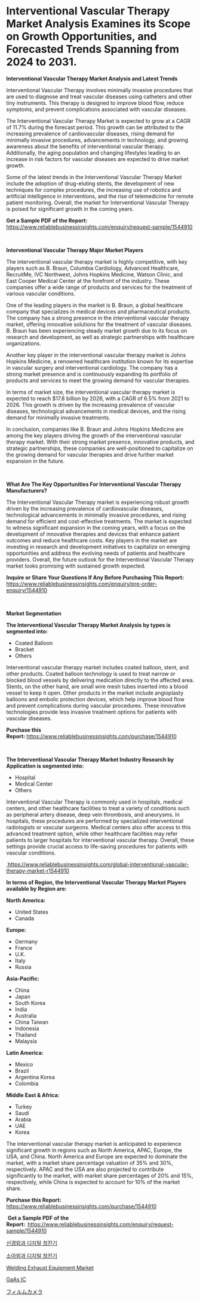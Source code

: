 <p><h1>Interventional Vascular Therapy Market Analysis Examines its Scope on Growth Opportunities, and Forecasted Trends Spanning from 2024 to 2031.</h1></p><p><strong>Interventional Vascular Therapy Market Analysis and Latest Trends</strong></p>
<p><p>Interventional Vascular Therapy involves minimally invasive procedures that are used to diagnose and treat vascular diseases using catheters and other tiny instruments. This therapy is designed to improve blood flow, reduce symptoms, and prevent complications associated with vascular diseases.</p><p>The Interventional Vascular Therapy Market is expected to grow at a CAGR of 11.7% during the forecast period. This growth can be attributed to the increasing prevalence of cardiovascular diseases, rising demand for minimally invasive procedures, advancements in technology, and growing awareness about the benefits of interventional vascular therapy. Additionally, the aging population and changing lifestyles leading to an increase in risk factors for vascular diseases are expected to drive market growth.</p><p>Some of the latest trends in the Interventional Vascular Therapy Market include the adoption of drug-eluting stents, the development of new techniques for complex procedures, the increasing use of robotics and artificial intelligence in interventions, and the rise of telemedicine for remote patient monitoring. Overall, the market for Interventional Vascular Therapy is poised for significant growth in the coming years.</p></p>
<p><strong>Get a Sample PDF of the Report:&nbsp;</strong> <a href="https://www.reliablebusinessinsights.com/enquiry/request-sample/1544910">https://www.reliablebusinessinsights.com/enquiry/request-sample/1544910</a></p>
<p>&nbsp;</p>
<p><strong>Interventional Vascular Therapy Major Market Players</strong></p>
<p><p>The interventional vascular therapy market is highly competitive, with key players such as B. Braun, Columbia Cardiology, Advanced Healthcare, RecruitMe, IVC Northwest, Johns Hopkins Medicine, Watson Clinic, and East Cooper Medical Center at the forefront of the industry. These companies offer a wide range of products and services for the treatment of various vascular conditions.</p><p>One of the leading players in the market is B. Braun, a global healthcare company that specializes in medical devices and pharmaceutical products. The company has a strong presence in the interventional vascular therapy market, offering innovative solutions for the treatment of vascular diseases. B. Braun has been experiencing steady market growth due to its focus on research and development, as well as strategic partnerships with healthcare organizations.</p><p>Another key player in the interventional vascular therapy market is Johns Hopkins Medicine, a renowned healthcare institution known for its expertise in vascular surgery and interventional cardiology. The company has a strong market presence and is continuously expanding its portfolio of products and services to meet the growing demand for vascular therapies.</p><p>In terms of market size, the interventional vascular therapy market is expected to reach $17.8 billion by 2026, with a CAGR of 6.5% from 2021 to 2026. This growth is driven by the increasing prevalence of vascular diseases, technological advancements in medical devices, and the rising demand for minimally invasive treatments.</p><p>In conclusion, companies like B. Braun and Johns Hopkins Medicine are among the key players driving the growth of the interventional vascular therapy market. With their strong market presence, innovative products, and strategic partnerships, these companies are well-positioned to capitalize on the growing demand for vascular therapies and drive further market expansion in the future.</p></p>
<p>&nbsp;</p>
<p><strong>What Are The Key Opportunities For Interventional Vascular Therapy Manufacturers?</strong></p>
<p><p>The Interventional Vascular Therapy market is experiencing robust growth driven by the increasing prevalence of cardiovascular diseases, technological advancements in minimally invasive procedures, and rising demand for efficient and cost-effective treatments. The market is expected to witness significant expansion in the coming years, with a focus on the development of innovative therapies and devices that enhance patient outcomes and reduce healthcare costs. Key players in the market are investing in research and development initiatives to capitalize on emerging opportunities and address the evolving needs of patients and healthcare providers. Overall, the future outlook for the Interventional Vascular Therapy market looks promising with sustained growth expected.</p></p>
<p><strong>Inquire or Share Your Questions If Any Before Purchasing This Report:</strong> <a href="https://www.reliablebusinessinsights.com/enquiry/pre-order-enquiry/1544910">https://www.reliablebusinessinsights.com/enquiry/pre-order-enquiry/1544910</a></p>
<p>&nbsp;</p>
<p><strong>Market Segmentation</strong></p>
<p><strong>The Interventional Vascular Therapy Market Analysis by types is segmented into:</strong></p>
<p><ul><li>Coated Balloon</li><li>Bracket</li><li>Others</li></ul></p>
<p><p>Interventional vascular therapy market includes coated balloon, stent, and other products. Coated balloon technology is used to treat narrow or blocked blood vessels by delivering medication directly to the affected area. Stents, on the other hand, are small wire mesh tubes inserted into a blood vessel to keep it open. Other products in the market include angioplasty balloons and embolic protection devices, which help improve blood flow and prevent complications during vascular procedures. These innovative technologies provide less invasive treatment options for patients with vascular diseases.</p></p>
<p><strong>Purchase this Report:&nbsp;</strong><a href="https://www.reliablebusinessinsights.com/purchase/1544910">https://www.reliablebusinessinsights.com/purchase/1544910</a></p>
<p>&nbsp;</p>
<p><strong>The Interventional Vascular Therapy Market Industry Research by Application is segmented into:</strong></p>
<p><ul><li>Hospital</li><li>Medical Center</li><li>Others</li></ul></p>
<p><p>Interventional Vascular Therapy is commonly used in hospitals, medical centers, and other healthcare facilities to treat a variety of conditions such as peripheral artery disease, deep vein thrombosis, and aneurysms. In hospitals, these procedures are performed by specialized interventional radiologists or vascular surgeons. Medical centers also offer access to this advanced treatment option, while other healthcare facilities may refer patients to larger hospitals for interventional vascular therapy. Overall, these settings provide crucial access to life-saving procedures for patients with vascular conditions.</p></p>
<p><a href="https://www.reliablebusinessinsights.com/global-interventional-vascular-therapy-market-r1544910">&nbsp;https://www.reliablebusinessinsights.com/global-interventional-vascular-therapy-market-r1544910</a></p>
<p><strong>In terms of Region, the Interventional Vascular Therapy Market Players available by Region are:</strong></p>
<p>
    <p> <strong> North America: </strong>
        <ul>
            <li>United States</li>
            <li>Canada</li>
        </ul>
        </p> 
    <p> <strong> Europe: </strong>
        <ul>
            <li>Germany</li>
            <li>France</li>
            <li>U.K.</li>
            <li>Italy</li>
            <li>Russia</li>
        </ul>
        </p> 
    <p> <strong> Asia-Pacific: </strong>
        <ul>
            <li>China</li>
            <li>Japan</li>
            <li>South Korea</li>
            <li>India</li>
            <li>Australia</li>
            <li>China Taiwan</li>
            <li>Indonesia</li>
            <li>Thailand</li>
            <li>Malaysia</li>
        </ul>
        </p> 
    <p> <strong> Latin America: </strong>
        <ul>
            <li>Mexico</li>
            <li>Brazil</li>
            <li>Argentina Korea</li>
            <li>Colombia</li>
        </ul>
        </p> 
    <p> <strong> Middle East & Africa: </strong>
        <ul>
            <li>Turkey</li>
            <li>Saudi</li>
            <li>Arabia</li>
            <li>UAE</li>
            <li>Korea</li>
        </ul>
    </p>
    </p>
<p><p>The interventional vascular therapy market is anticipated to experience significant growth in regions such as North America, APAC, Europe, the USA, and China. North America and Europe are expected to dominate the market, with a market share percentage valuation of 35% and 30%, respectively. APAC and the USA are also projected to contribute significantly to the market, with market share percentages of 20% and 15%, respectively, while China is expected to account for 10% of the market share.</p></p>
<p><strong>Purchase this Report: </strong><a href="https://www.reliablebusinessinsights.com/purchase/1544910">https://www.reliablebusinessinsights.com/purchase/1544910</a></p>
<p>&nbsp;<strong>Get a Sample PDF of the Report:&nbsp;&nbsp;</strong><a href="https://www.reliablebusinessinsights.com/enquiry/request-sample/1544910">https://www.reliablebusinessinsights.com/enquiry/request-sample/1544910</a></p>
<p><strong></strong></p>
<p><p><a href="https://github.com/Skyleitney456456/Market-Research-Report-List-2/blob/main/7852356179653.md">신경외과 디지털 청진기</a></p><p><a href="https://github.com/vs10l4sfg5c/Market-Research-Report-List-2/blob/main/7496900179652.md">소아외과 디지털 청진기</a></p><p><a href="https://github.com/RickHolmes3/Market-Research-Report-List-5/blob/main/welding-exhaust-equipment-market.md">Welding Exhaust Equipment Market</a></p><p><a href="https://github.com/reliezer65/Market-Research-Report-List-2/blob/main/9244716166470.md">GaAs IC</a></p><p><a href="https://github.com/tanyaali3/Market-Research-Report-List-2/blob/main/6093639166471.md">フィルムカメラ</a></p></p>